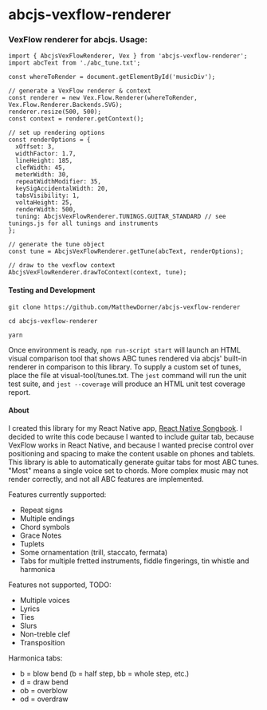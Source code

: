 # abcjs-vexflow-renderer
### VexFlow renderer for abcjs. Usage:

```
import { AbcjsVexFlowRenderer, Vex } from 'abcjs-vexflow-renderer';
import abcText from './abc_tune.txt';

const whereToRender = document.getElementById('musicDiv');

// generate a VexFlow renderer & context
const renderer = new Vex.Flow.Renderer(whereToRender, Vex.Flow.Renderer.Backends.SVG);
renderer.resize(500, 500);
const context = renderer.getContext();

// set up rendering options
const renderOptions = {
  xOffset: 3,
  widthFactor: 1.7,
  lineHeight: 185,
  clefWidth: 45,
  meterWidth: 30,
  repeatWidthModifier: 35,
  keySigAccidentalWidth: 20,
  tabsVisibility: 1,
  voltaHeight: 25,
  renderWidth: 500,
  tuning: AbcjsVexFlowRenderer.TUNINGS.GUITAR_STANDARD // see tunings.js for all tunings and instruments
};

// generate the tune object
const tune = AbcjsVexFlowRenderer.getTune(abcText, renderOptions);

// draw to the vexflow context
AbcjsVexFlowRenderer.drawToContext(context, tune);
```

#### Testing and Development

`git clone https://github.com/MatthewDorner/abcjs-vexflow-renderer`

`cd abcjs-vexflow-renderer`

`yarn`


Once environment is ready, `npm run-script start` will launch an HTML visual comparison tool that shows ABC tunes rendered via abcjs' built-in renderer in comparison to this library. To supply a custom set of tunes, place the file at visual-tool/tunes.txt. The `jest` command will run the unit test suite, and `jest --coverage` will produce an HTML unit test coverage report.

#### About
I created this library for my React Native app, [React Native Songbook](https://github.com/matthewdorner/react-native-songbook). I decided to write this code because I wanted to include guitar tab, because VexFlow works in React Native, and because I wanted precise control over positioning and spacing to make the content usable on phones and tablets. This library is able to automatically generate guitar tabs for most ABC tunes. "Most" means a single voice set to chords. More complex music may not render correctly, and not all ABC features are implemented.

Features currently supported:
- Repeat signs
- Multiple endings
- Chord symbols
- Grace Notes
- Tuplets
- Some ornamentation (trill, staccato, fermata)
- Tabs for multiple fretted instruments, fiddle fingerings, tin whistle and harmonica

Features not supported, TODO:
- Multiple voices
- Lyrics
- Ties
- Slurs
- Non-treble clef
- Transposition

 Harmonica tabs:
 - b = blow bend (b = half step, bb = whole step, etc.)
 - d = draw bend
 - ob = overblow
 - od = overdraw